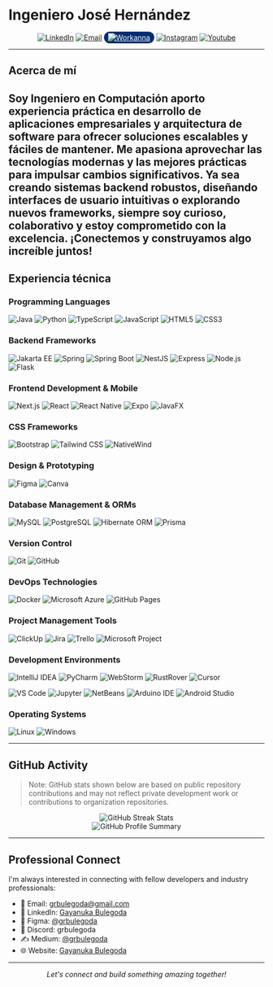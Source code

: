 # Ingeniero José Hernández

<div align="center">
  <!--<a href="https://gayanukabulegoda.github.io/"><img src="https://img.shields.io/badge/Website-685A4D?style=for-the-badge&logo=google-chrome&logoColor=white" alt="Website"/></a>-->
  <a href="https://www.linkedin.com/in/jghernandez12/"><img src="https://custom-icon-badges.demolab.com/badge/LinkedIn-0A66C2?logo=linkedin-white&logoColor=fff" alt="LinkedIn"/></a>
  <a href="mailto:jghernandez053@gmail.com"><img src="https://img.shields.io/badge/Gmail-D14836?logo=gmail&logoColor=white" alt="Email"/></a>
  <a href="https://www.workana.com/freelancer/ee193619bce3024628793b6b539986f8" style="border-radius:1rem 1rem;background-color:rgb(0 45 114);color:white;padding:0.2rem 0.5rem 0.2rem 0.5rem"><img src="https://img.shields.io/badge/Website-685A4D?style=for-the-badge&logo=google-chrome&logoColor=white" alt="Workanna"/></a>
  <a href="https://www.instagram.com/josegh012/"><img src="https://img.shields.io/badge/Instagram-%23E4405F.svg?logo=Instagram&logoColor=white" alt="Instagram"/></a>
  <a href="https://www.youtube.com/@FreelancerSenior"><img src="https://img.shields.io/badge/YouTube-%23FF0000.svg?logo=YouTube&logoColor=white" alt="Youtube"/></a>
</div>

---

## Acerca de mí 

Soy Ingeniero en Computación aporto experiencia práctica en desarrollo de aplicaciones empresariales y arquitectura de software para ofrecer soluciones escalables y fáciles de mantener. Me apasiona aprovechar las tecnologías modernas y las mejores prácticas para impulsar cambios significativos. Ya sea creando sistemas backend robustos, diseñando interfaces de usuario intuitivas o explorando nuevos frameworks, siempre soy curioso, colaborativo y estoy comprometido con la excelencia. ¡Conectemos y construyamos algo increíble juntos!
---

## Experiencia técnica

### Programming Languages
![Java](https://img.shields.io/badge/Java-ED8B00?style=for-the-badge&logo=openjdk&logoColor=white)
![Python](https://img.shields.io/badge/Python-3776AB?style=for-the-badge&logo=python&logoColor=white)
![TypeScript](https://img.shields.io/badge/TypeScript-007ACC?style=for-the-badge&logo=typescript&logoColor=white)
![JavaScript](https://img.shields.io/badge/JavaScript-F7DF1E?style=for-the-badge&logo=javascript&logoColor=black)
![HTML5](https://img.shields.io/badge/HTML5-E34F26?style=for-the-badge&logo=html5&logoColor=white)
![CSS3](https://img.shields.io/badge/CSS3-1572B6?style=for-the-badge&logo=css3&logoColor=white)

### Backend Frameworks
![Jakarta EE](https://img.shields.io/badge/Jakarta_EE-important?style=for-the-badge&logo=jakarta-ee&logoColor=white)
![Spring](https://img.shields.io/badge/Spring-6DB33F?style=for-the-badge&logo=spring&logoColor=white)
![Spring Boot](https://img.shields.io/badge/Spring_Boot-6DB33F?style=for-the-badge&logo=spring-boot&logoColor=white)
![NestJS](https://img.shields.io/badge/NestJS-E0234E?style=for-the-badge&logo=nestjs&logoColor=white)
![Express](https://img.shields.io/badge/Express-000000?style=for-the-badge&logo=express&logoColor=white)
![Node.js](https://img.shields.io/badge/Node.js-339933?style=for-the-badge&logo=node-dot-js&logoColor=white)
![Flask](https://img.shields.io/badge/Flask-000000?style=for-the-badge&logo=flask&logoColor=white)

### Frontend Development & Mobile
![Next.js](https://img.shields.io/badge/Next.js-000000?style=for-the-badge&logo=nextdotjs&logoColor=white)
![React](https://img.shields.io/badge/React-20232A?style=for-the-badge&logo=react&logoColor=61DAFB)
![React Native](https://img.shields.io/badge/React_Native-20232A?style=for-the-badge&logo=react&logoColor=61DAFB)
![Expo](https://img.shields.io/badge/Expo-000020?style=for-the-badge&logo=expo&logoColor=white)
![JavaFX](https://img.shields.io/badge/JavaFX-007396?style=for-the-badge&logo=java&logoColor=white)

### CSS Frameworks
![Bootstrap](https://img.shields.io/badge/Bootstrap-563D7C?style=for-the-badge&logo=bootstrap&logoColor=white)
![Tailwind CSS](https://img.shields.io/badge/Tailwind_CSS-38B2AC?style=for-the-badge&logo=tailwind-css&logoColor=white)
![NativeWind](https://img.shields.io/badge/NativeWind-38B2AC?style=for-the-badge&logo=tailwind-css&logoColor=white)

### Design & Prototyping
![Figma](https://img.shields.io/badge/Figma-F24E1E?style=for-the-badge&logo=figma&logoColor=white)
![Canva](https://img.shields.io/badge/Canva-00C4CC?style=for-the-badge&logo=canva&logoColor=white)

### Database Management & ORMs
![MySQL](https://img.shields.io/badge/MySQL-4479A1?style=for-the-badge&logo=mysql&logoColor=white)
![PostgreSQL](https://img.shields.io/badge/PostgreSQL-316192?style=for-the-badge&logo=postgresql&logoColor=white)
![Hibernate ORM](https://img.shields.io/badge/Hibernate-59666C?style=for-the-badge&logo=hibernate&logoColor=white)
![Prisma](https://img.shields.io/badge/Prisma-2D3748?style=for-the-badge&logo=prisma&logoColor=white)

### Version Control
![Git](https://img.shields.io/badge/Git-F05032?style=for-the-badge&logo=git&logoColor=white)
![GitHub](https://img.shields.io/badge/GitHub-181717?style=for-the-badge&logo=github&logoColor=white)

### DevOps Technologies
![Docker](https://img.shields.io/badge/Docker-2496ED?style=for-the-badge&logo=docker&logoColor=white)
![Microsoft Azure](https://img.shields.io/badge/Microsoft_Azure-0078D4?style=for-the-badge&logo=microsoft-azure&logoColor=white)
![GitHub Pages](https://img.shields.io/badge/GitHub_Pages-000000?style=for-the-badge&logo=github&logoColor=white)

### Project Management Tools
![ClickUp](https://img.shields.io/badge/ClickUp-7B68EE?style=for-the-badge&logo=clickup&logoColor=white)
![Jira](https://img.shields.io/badge/Jira-0052CC?style=for-the-badge&logo=jira&logoColor=white)
![Trello](https://img.shields.io/badge/Trello-0079BF?style=for-the-badge&logo=trello&logoColor=white)
![Microsoft Project](https://img.shields.io/badge/Microsoft_Project-0078D4?style=for-the-badge&logo=microsoft-project&logoColor=white)

### Development Environments
![IntelliJ IDEA](https://img.shields.io/badge/IntelliJ_IDEA-000000?style=for-the-badge&logo=intellij-idea&logoColor=white)
![PyCharm](https://img.shields.io/badge/PyCharm-000000?style=for-the-badge&logo=pycharm&logoColor=white)
![WebStorm](https://img.shields.io/badge/WebStorm-000000?style=for-the-badge&logo=webstorm&logoColor=white)
![RustRover](https://img.shields.io/badge/RustRover-000000?style=for-the-badge&logo=jetbrains&logoColor=white)
![Cursor](https://img.shields.io/badge/Cursor-000000?style=for-the-badge&logo=jetbrains&logoColor=white)

![VS Code](https://img.shields.io/badge/VS_Code-007ACC?style=for-the-badge&logo=visual-studio-code&logoColor=white)
![Jupyter](https://img.shields.io/badge/Jupyter-F37626?style=for-the-badge&logo=jupyter&logoColor=white)
![NetBeans](https://img.shields.io/badge/NetBeans-1B6AC6?style=for-the-badge&logo=apache-netbeans-ide&logoColor=white)
![Arduino IDE](https://img.shields.io/badge/Arduino_IDE-00979D?style=for-the-badge&logo=arduino&logoColor=white)
![Android Studio](https://img.shields.io/badge/Android_Studio-3DDC84?style=for-the-badge&logo=android-studio&logoColor=white)

### Operating Systems
![Linux](https://img.shields.io/badge/Linux-FCC624?style=for-the-badge&logo=linux&logoColor=black)
![Windows](https://img.shields.io/badge/Windows-0078D6?style=for-the-badge&logo=windows&logoColor=white)

---

## GitHub Activity

> Note: GitHub stats shown below are based on public repository contributions and may not reflect private development work or contributions to organization repositories.

<div align="center">
  <img src="https://github-readme-streak-stats.herokuapp.com/?user=gayanukabulegoda&theme=github-dark-blue&hide_border=true" alt="GitHub Streak Stats" />
</div>

<div align="center">
  <img src="https://github-profile-summary-cards.vercel.app/api/cards/profile-details?username=gayanukabulegoda&theme=github_dark" alt="GitHub Profile Summary" />
</div>

---

## Professional Connect

I'm always interested in connecting with fellow developers and industry professionals:

- 📧 Email: [grbulegoda@gmail.com](mailto:grbulegoda@gmail.com)
- 💼 LinkedIn: [Gayanuka Bulegoda](https://lk.linkedin.com/in/gayanuka-bulegoda)
- 🎨 Figma: [@grbulegoda](https://www.figma.com/@grbulegoda)
- 💬 Discord: grbulegoda
- ✍️ Medium: [@grbulegoda](https://medium.com/@grbulegoda)
- 🌐 Website: [Gayanuka Bulegoda](https://gayanukabulegoda.github.io/)

---

<div align="center">
  <i>Let's connect and build something amazing together!</i>
</div>
